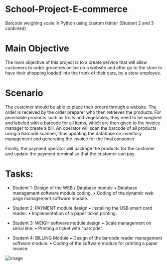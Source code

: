 # School-Project-E-commerce
Barcode weighing scale in Python using custom tkinter (Student 2 and 3 conbined)

# Main Objective
The main objective of this project is to a create service that will allow customers to order groceries online on a website and after go to the store to have their shopping loaded into the trunk of their cars, by a store employee. 

# Scenario
The customer should be able to place their orders through a website. The order is received by the order preparer who then retrieves the products. For perishable products such as fruits and vegetables, they need to be weighed and labeled with a barcode for all items, which are then given to the invoice manager to create a bill. An operator will scan the barcode of all products using a barcode scanner, thus updating the database on inventory management and generating the invoice for the final consumer.

Finally, the payment operator will package the products for the customer and update the payment terminal so that the customer can pay.

# Tasks:
- Student 1: Design of the WEB / Database module
    • Database management software module coding.
    • Coding of the dynamic web page management software module.
    
- Student 2: PAYMENT module design
    • Installing the USB smart card reader.
    • Implementation of a paper ticket printing.
              
- Student 3: WEIGH software module design
    • Scale management on serial line.
    • Printing a ticket with "barcode".
    
- Student 4: BILLING Module
    • Design of the barcode reader management software module.
    • Coding of the software module for printing a paper invoice.    

![image](https://user-images.githubusercontent.com/51377697/226215103-534e1a4a-c9e9-43db-8e60-c2ffe88172b6.png)
